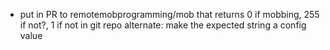 
* put in PR to remotemobprogramming/mob that returns 0 if mobbing, 255 if not?, 1 if not in git repo
    alternate: make the expected string a config value